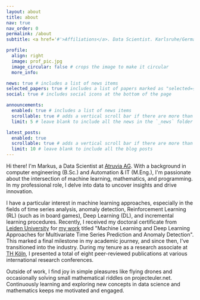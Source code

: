 ```yaml
---
layout: about
title: about
nav: true
nav_order: 0
permalink: /about
subtitle: <a href='#'>Affiliations</a>. Data Scientist. Karlsruhe/Germany.

profile:
  align: right
  image: prof_pic.jpg
  image_circular: false # crops the image to make it circular
  more_info:

news: true # includes a list of news items
selected_papers: true # includes a list of papers marked as "selected={true}"
social: true # includes social icons at the bottom of the page

announcements:
  enabled: true # includes a list of news items
  scrollable: true # adds a vertical scroll bar if there are more than 3 news items
  limit: 5 # leave blank to include all the news in the `_news` folder

latest_posts:
  enabled: true
  scrollable: true # adds a vertical scroll bar if there are more than 3 new posts items
  limit: 10 # leave blank to include all the blog posts
---
```


Hi there! I'm Markus, a Data Scientist at [Atruvia AG](https://atruvia.de/). With a background in computer engineering (B.Sc.) and Automation & IT (M.Eng.), I'm passionate about the intersection of machine learning, mathematics, and programming. In my professional role, I delve into data to uncover insights and drive innovation.

I have a particular interest in machine learning approaches, especially in the fields of time series analysis, anomaly detection, Reinforcement Learning (RL) (such as in board games), Deep Learning (DL), and incremental learning procedures.
Recently, I received my doctoral certificate from [Leiden University](https://www.universiteitleiden.nl/en) for [my work](https://scholarlypublications.universiteitleiden.nl/handle/1887/3279161) titled "Machine Learning and Deep Learning Approaches for Multivariate Time Series Prediction and Anomaly Detection". This marked a final milestone in my academic journey, and since then, I've transitioned into the industry. During my tenure as a research associate at [TH Köln](https://www.th-koeln.de/), I presented a total of eight peer-reviewed publications at various international research conferences.

Outside of work, I find joy in simple pleasures like flying drones and occasionally solving small mathematical riddles on projecteuler.net. Continuously learning and exploring new concepts in data science and mathematics keeps me motivated and engaged.
